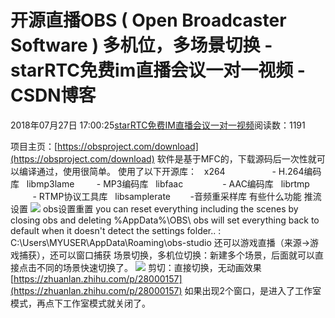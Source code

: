 # 开源直播OBS ( Open Broadcaster Software ) 多机位，多场景切换 - starRTC免费im直播会议一对一视频 - CSDN博客
2018年07月27日 17:00:25[starRTC免费IM直播会议一对一视频](https://me.csdn.net/elesos)阅读数：1191

项目主页：[https://obsproject.com/download](https://obsproject.com/download)
软件是基于MFC的，下载源码后一次性就可以编译通过，使用很简单。
使用了以下开源库：
  x264                   - H.264编码库
  libmp3lame         - MP3编码库
  libfaac                - AAC编码库
  librtmp                - RTMP协议工具库
  libsamplerate        -音频重采样库
有些什么功能
推流设置
![](http://note.youdao.com/yws/res/100990/WEBRESOURCE76ac3b3993be63f2711bbbf1be47659a)
obs设置重置
you can reset everything including the scenes by closing obs and deleting %AppData%\OBS\ obs will set everything back to default when it doesn't detect the settings folder..
: C:\Users\MYUSER\AppData\Roaming\obs-studio
还可以游戏直播（来源->游戏捕获），还可以窗口捕获
场景切换，多机位切换：新建多个场景，后面就可以直接点击不同的场景快速切换了。
![](http://note.youdao.com/yws/res/101005/WEBRESOURCE49e8e6c357a047be8603c785a184d4c7)
剪切：直接切换，无动画效果
[https://zhuanlan.zhihu.com/p/28000157](https://zhuanlan.zhihu.com/p/28000157)
如果出现2个窗口，是进入了工作室模式，再点下工作室模式就关闭了。

